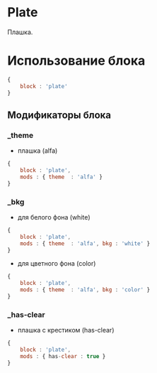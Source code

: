 # Plate

Плашка.

# Использование блока

``` js
{
    block : 'plate'
}
```

## Модификаторы блока

### _theme

- плашка (alfa)

``` js
{
    block : 'plate',
    mods : { theme  : 'alfa' }
}
```

### _bkg

- для белого фона (white)

``` js
{
    block : 'plate',
    mods : { theme  : 'alfa', bkg : 'white' }
}
```

- для цветного фона (color)

``` js
{
    block : 'plate',
    mods : { theme  : 'alfa', bkg : 'color' }
}
```

### _has-clear

- плашка с крестиком (has-clear)

``` js
{
    block : 'plate',
    mods : { has-clear : true }
}
```
